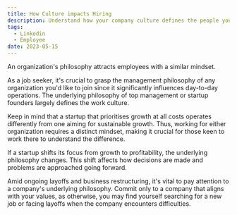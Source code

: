```yaml
---
title: How Culture impacts Hiring
description: Understand how your company culture defines the people you hire
tags:
  - Linkedin
  - Employee
date: 2023-05-15
---
```

An organization's philosophy attracts employees with a similar mindset.

As a job seeker, it's crucial to grasp the management philosophy of any organization you'd like to join since it significantly influences day-to-day operations. The underlying philosophy of top management or startup founders largely defines the work culture.

Keep in mind that a startup that prioritises growth at all costs operates differently from one aiming for sustainable growth. Thus, working for either organization requires a distinct mindset, making it crucial for those keen to work there to understand the difference.

If a startup shifts its focus from growth to profitability, the underlying philosophy changes. This shift affects how decisions are made and problems are approached going forward.

Amid ongoing layoffs and business restructuring, it's vital to pay attention to a company's underlying philosophy. Commit only to a company that aligns with your values, as otherwise, you may find yourself searching for a new job or facing layoffs when the company encounters difficulties.